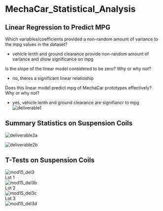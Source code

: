 # MechaCar_Statistical_Analysis  
## Linear Regression to Predict MPG  
Which variables/coefficients provided a non-random amount of variance to the mpg values in the dataset?  
* vehicle lenth and ground clearance provide non-random amount of variance and show significance on mpg  
  
Is the slope of the linear model considered to be zero? Why or why not?  
* no, theres a significant linear relatioship  
  
Does this linear model predict mpg of MechaCar prototypes effectively? Why or why not?  
* yes, vehicle lenth and ground clearance are signifiancr to mpg  
![deliverable1](https://user-images.githubusercontent.com/96501958/163740627-b63bd797-bb5e-4a9b-a4c1-9aa2d26d345f.png)  

## Summary Statistics on Suspension Coils  
![deliverable2a](https://user-images.githubusercontent.com/96501958/163740781-f3e0a4e2-d260-4f7a-82e8-afcda2a2c044.png)  

![deliverable2b](https://user-images.githubusercontent.com/96501958/163740787-414a4bf8-2cb0-4e70-a5a7-06b16ceb19d0.png)  

## T-Tests on Suspension Coils  

![mod15_del3](https://user-images.githubusercontent.com/96501958/163740853-1bbdc6b1-0896-41b6-9188-24da45f23035.png)  
Lot 1  
![mod15_del3b](https://user-images.githubusercontent.com/96501958/163740864-d969241e-9e18-406c-a713-924ed777b9bd.png)  
Lot 2  
![mod15_del3c](https://user-images.githubusercontent.com/96501958/163740871-381eb9ce-d786-4dd9-9322-2c93c05d2ba2.png)  
Lot 3  
![mod15_del3d](https://user-images.githubusercontent.com/96501958/163740884-605e6255-110f-4f0a-b025-2521e0f0014a.png)  
